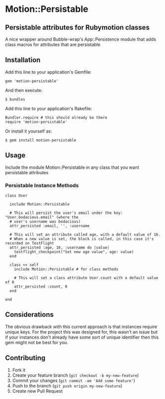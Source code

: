 # Motion::Persistable

## Persistable attributes for Rubymotion classes

A nice wrapper around Bubble-wrap's App::Persistence module that adds class macros for attributes that are persistable

## Installation

Add this line to your application's Gemfile:

    gem 'motion-persistable'

And then execute:

    $ bundles

Add this line to your application's Rakefile:
    
    Bundler.require # this should already be there
    require 'motion-persistable'

Or install it yourself as:

    $ gem install motion-persistable

## Usage

Include the module Motion::Persistable in any class that you want persistable attributes

### Persistable Instance Methods

    class User
  
      include Motion::Persistable
  
      # This will persist the user's email under the key: "User.bodacious.email" (where the
      # user's username was bodacious)
      attr_persisted :email, '', :username

      # This will set an attribute called age, with a default value of 16.
      # When a new value is set, the block is called, in this case it's recorded on TestFlight
      attr_persisted :age, 16, :username do |value|
        testflight_checkpoint("Set new age value", age: value)
      end
  
      class << self 
        include Motion::Persistable # for class methods

        # This will set a class attribute User.count with a default value of 0
        attr_persisted :count, 0
      end
  
    end
  
## Considerations

The obvious drawback with this current approach is that instances require unique keys.
For the project this was designed for, this wasn't an issue but if your instances don't 
already have some sort of unique identifier then this gem might not be best for you.

## Contributing

1. Fork it
2. Create your feature branch (`git checkout -b my-new-feature`)
3. Commit your changes (`git commit -am 'Add some feature'`)
4. Push to the branch (`git push origin my-new-feature`)
5. Create new Pull Request
